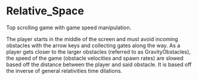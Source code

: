 # Relative_Space
Top scrolling game with game speed manipulation.

The player starts in the middle of the screen and must avoid incoming obstacles with the arrow keys and collecting gates along the way. As a player gets closer to the larger obstacles (referred to as GravityObstacles), the speed of the game (obstacle velocities and spawn rates) are slowed based off the distance between the player and said obstacle. It is based off the inverse of general relativities time dilations.
